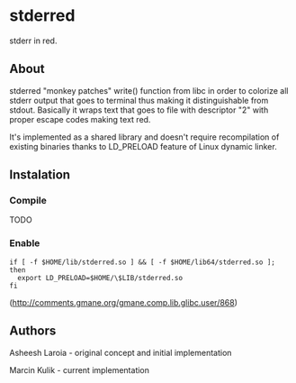 # stderred

stderr in red.

## About

stderred "monkey patches" write() function from libc in order to colorize all
stderr output that goes to terminal thus making it distinguishable from stdout.
Basically it wraps text that goes to file with descriptor "2" with proper
escape codes making text red.

It's implemented as a shared library and doesn't require recompilation of
existing binaries thanks to LD_PRELOAD feature of Linux dynamic linker.

## Instalation

### Compile

TODO

### Enable

    if [ -f $HOME/lib/stderred.so ] && [ -f $HOME/lib64/stderred.so ]; then
      export LD_PRELOAD=$HOME/\$LIB/stderred.so
    fi

(http://comments.gmane.org/gmane.comp.lib.glibc.user/868)

## Authors

Asheesh Laroia - original concept and initial implementation

Marcin Kulik - current implementation
